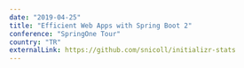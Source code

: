 ```yaml
---
date: "2019-04-25"
title: "Efficient Web Apps with Spring Boot 2"
conference: "SpringOne Tour"
country: "TR"
externalLink: https://github.com/snicoll/initializr-stats
---
```

